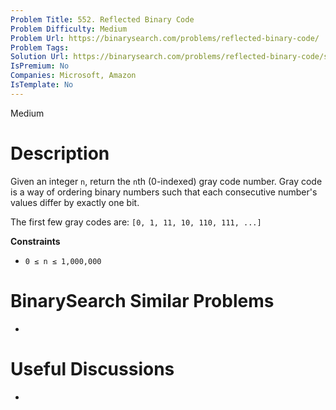 ```yaml
---
Problem Title: 552. Reflected Binary Code
Problem Difficulty: Medium
Problem Url: https://binarysearch.com/problems/reflected-binary-code/
Problem Tags: 
Solution Url: https://binarysearch.com/problems/reflected-binary-code/solutions/
IsPremium: No
Companies: Microsoft, Amazon
IsTemplate: No
---
```


<span style="color: ;">Medium</span>

# Description

Given an integer `n`, return the `n`th (0-indexed) gray code number. Gray code is a way of ordering binary numbers such that each consecutive number's values differ by exactly one bit.

The first few gray codes are: `[0, 1, 11, 10, 110, 111, ...]`

**Constraints**
- `0 ≤ n ≤ 1,000,000`

# BinarySearch Similar Problems

- []()

# Useful Discussions

- []()
